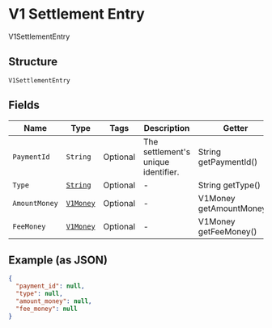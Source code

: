 
# V1 Settlement Entry

V1SettlementEntry

## Structure

`V1SettlementEntry`

## Fields

| Name | Type | Tags | Description | Getter |
|  --- | --- | --- | --- | --- |
| `PaymentId` | `String` | Optional | The settlement's unique identifier. | String getPaymentId() |
| `Type` | [`String`](../../doc/models/v1-settlement-entry-type.md) | Optional | - | String getType() |
| `AmountMoney` | [`V1Money`](../../doc/models/v1-money.md) | Optional | - | V1Money getAmountMoney() |
| `FeeMoney` | [`V1Money`](../../doc/models/v1-money.md) | Optional | - | V1Money getFeeMoney() |

## Example (as JSON)

```json
{
  "payment_id": null,
  "type": null,
  "amount_money": null,
  "fee_money": null
}
```

